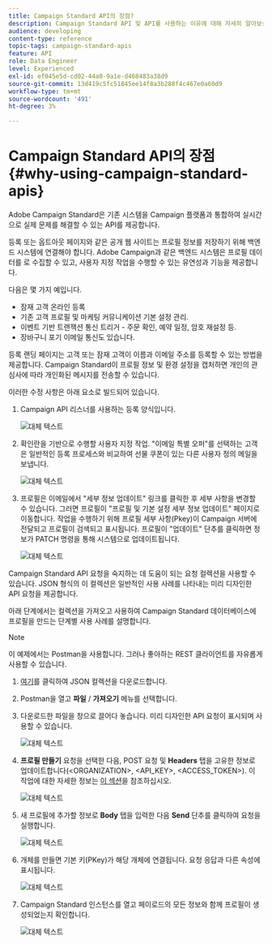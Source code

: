 ```yaml
---
title: Campaign Standard API의 장점?
description: Campaign Standard API 및 API를 사용하는 이유에 대해 자세히 알아보십시오.
audience: developing
content-type: reference
topic-tags: campaign-standard-apis
feature: API
role: Data Engineer
level: Experienced
exl-id: ef045e5d-cd02-44a0-9a1e-d468483a38d9
source-git-commit: 13d419c5fc51845ee14f8a3b288f4c467e0a60d9
workflow-type: tm+mt
source-wordcount: '491'
ht-degree: 3%

---
```


# Campaign Standard API의 장점 {#why-using-campaign-standard-apis}

Adobe Campaign Standard은 기존 시스템을 Campaign 플랫폼과 통합하여 실시간으로 실제 문제를 해결할 수 있는 API를 제공합니다.

등록 또는 옵트아웃 페이지와 같은 공개 웹 사이트는 프로필 정보를 저장하기 위해 백엔드 시스템에 연결해야 합니다. Adobe Campaign과 같은 백엔드 시스템은 프로필 데이터를 로 수집할 수 있고, 사용자 지정 작업을 수행할 수 있는 유연성과 기능을 제공합니다.

다음은 몇 가지 예입니다.

* 잠재 고객 온라인 등록
* 기존 고객 프로필 및 마케팅 커뮤니케이션 기본 설정 관리.
* 이벤트 기반 트랜잭션 통신 트리거 - 주문 확인, 예약 일정, 암호 재설정 등.
* 장바구니 포기 이메일 통신도 있습니다.

등록 랜딩 페이지는 고객 또는 잠재 고객이 이름과 이메일 주소를 등록할 수 있는 방법을 제공합니다. Campaign Standard이 프로필 정보 및 환경 설정을 캡처하면 개인의 관심사에 따라 개인화된 메시지를 전송할 수 있습니다.

이러한 수정 사항은 아래 요소로 빌드되어 있습니다.

1. Campaign API 리스너를 사용하는 등록 양식입니다.

   ![대체 텍스트](assets/apis_uc1.png)

1. 확인란을 기반으로 수행할 사용자 지정 작업. &quot;이메일 특별 오퍼&quot;를 선택하는 고객은 일반적인 등록 프로세스와 비교하여 선물 쿠폰이 있는 다른 사용자 정의 메일을 보냅니다.

   ![대체 텍스트](assets/apis_uc2.png)

1. 프로필은 이메일에서 &quot;세부 정보 업데이트&quot; 링크를 클릭한 후 세부 사항을 변경할 수 있습니다. 그러면 프로필이 &quot;프로필 및 기본 설정 세부 정보 업데이트&quot; 페이지로 이동합니다. 작업을 수행하기 위해 프로필 세부 사항(Pkey)이 Campaign 서버에 전달되고 프로필이 검색되고 표시됩니다. 프로필이 &quot;업데이트&quot; 단추를 클릭하면 정보가 PATCH 명령을 통해 시스템으로 업데이트됩니다.

   ![대체 텍스트](assets/apis_uc3.png)

Campaign Standard API 요청을 숙지하는 데 도움이 되는 요청 컬렉션을 사용할 수 있습니다. JSON 형식의 이 컬렉션은 일반적인 사용 사례를 나타내는 미리 디자인한 API 요청을 제공합니다.

아래 단계에서는 컬렉션을 가져오고 사용하여 Campaign Standard 데이터베이스에 프로필을 만드는 단계별 사용 사례를 설명합니다.

>[!NOTE]
>
>이 예제에서는 Postman을 사용합니다. 그러나 좋아하는 REST 클라이언트를 자유롭게 사용할 수 있습니다.

1. [여기](https://helpx.adobe.com/content/dam/help/en/campaign/kb/working-with-acs-api/_jcr_content/main-pars/download_section/download-1/KB_postman_collection.json.zip)를 클릭하여 JSON 컬렉션을 다운로드합니다.

1. Postman을 열고 **파일** / **가져오기** 메뉴를 선택합니다.

1. 다운로드한 파일을 창으로 끌어다 놓습니다. 미리 디자인한 API 요청이 표시되며 사용할 수 있습니다.

   ![대체 텍스트](assets/postman_collection.png)

1. **프로필 만들기** 요청을 선택한 다음, POST 요청 및 **Headers** 탭을 고유한 정보로 업데이트합니다(&lt;ORGANIZATION>, &lt;API_KEY>, &lt;ACCESS_TOKEN>). 이 작업에 대한 자세한 정보는 [이 섹션](../../api/using/setting-up-api-access.md)을 참조하십시오.

   ![대체 텍스트](assets/postman_uc1.png)

1. 새 프로필에 추가할 정보로 **Body** 탭을 입력한 다음 **Send** 단추를 클릭하여 요청을 실행합니다.

   ![대체 텍스트](assets/postman_uc2.png)

1. 개체를 만들면 기본 키(PKey)가 해당 개체에 연결됩니다. 요청 응답과 다른 속성에 표시됩니다.

   ![대체 텍스트](assets/postman_uc3.png)

1. Campaign Standard 인스턴스를 열고 페이로드의 모든 정보와 함께 프로필이 생성되었는지 확인합니다.

   ![대체 텍스트](assets/postman_uc4.png)
